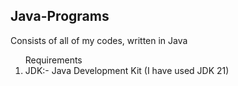 ## Java-Programs

<p>Consists of all of my codes, written in Java</p>

<ol>Requirements
<li>JDK:- Java Development Kit (I have used JDK 21)</li></ol>
